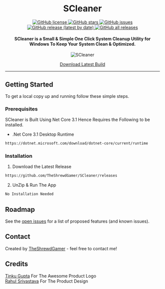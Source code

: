 <h1 align="center">SCleaner</h1>

<p align="center">  

<a href="https://github.com/TheShrewdGamer/SCleaner/blob/master/LICENSE">
  <img alt="GitHub license" src="https://img.shields.io/github/license/TheShrewdGamer/SCleaner">
</a>

<a href="https://github.com/TheShrewdGamer/SCleaner/stargazers">
  <img alt="GitHub stars" src="https://img.shields.io/github/stars/TheShrewdGamer/SCleaner">
</a>

<a href="https://github.com/TheShrewdGamer/SCleaner/issues">
  <img alt="GitHub issues" src="https://img.shields.io/github/issues/TheShrewdGamer/SCleaner">
</a>
  
 <a href="https://github.com/TheShrewdGamer/SCleaner/">
<img alt="GitHub release (latest by date)" src="https://img.shields.io/github/v/release/TheShrewdGamer/SCleaner">
</a>

<a href="https://github.com/TheShrewdGamer/SCleaner/">
<img alt="GitHub all releases" src="https://img.shields.io/github/downloads/TheShrewdGamer/SCleaner/total">
</a>

</p>

<h4 align="center">SCleaner is a Small &amp; Simple One Click System Cleanup Utility for Windows To Keep Your System Clean &amp; Optimized.</h4>

<p align="center">
  <img src="https://theshrewdgamer.com/Img/SCleaner/SCleaner.png" alt="SCleaner" />
</p>

<p align="center">
  <a href="https://github.com/TheShrewdGamer/SCleaner/releases/latest">Download Latest Build</a>
</p>

---

## Getting Started
To get a local copy up and running follow these simple steps.

### Prerequisites

SCleaner is Built Using Net Core 3.1 Hence Requires the Following to be installed.
* .Net Core 3.1 Desktop Runtime
```sh
https://dotnet.microsoft.com/download/dotnet-core/current/runtime
```

### Installation

1. Download the Latest Release
```sh
https://github.com/TheShrewdGamer/SCleaner/releases
```
2. UnZip & Run The App
```sh
No Installation Needed
```

<!--
## Features
List of features ready and TODOs for future development
* Awesome feature 1
* Awesome feature 2

To-do list:
* Wow improvement to be done 1
* Wow improvement to be done 2
-->

## Roadmap
See the [open issues](https://github.com/TheShrewdGamer/SCleaner/issues) for a list of proposed features (and known issues).

## Contact
Created by [TheShrewdGamer](https://Facebook.com/TheShrewdGamer) - feel free to contact me!

## Credits
[Tinku Gupta](https://www.linkedin.com/in/tinku-gupta/) For The Awesome Product Logo
<br />
[Rahul Srivastava](https://www.linkedin.com/in/rahul1994) For The Product Design

